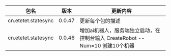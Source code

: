 |包名| 版本 | 更新内容 |
|-------|-------|-------|
|cn.etetet.statesync| 0.0.47|  更新每个包的描述|
|cn.etetet.statesync| 0.0.46|  增加ai机器人，服务端独立启动，在控制台输入 CreateRobot --Num=10 创建10个机器|